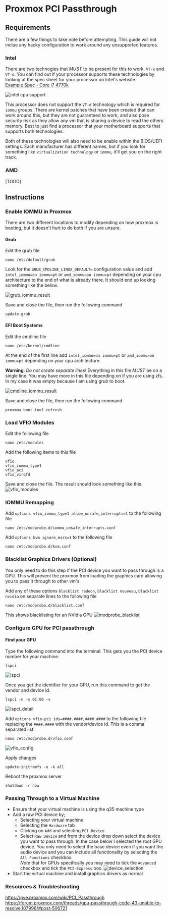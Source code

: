 # Proxmox PCI Passthrough

## Requirements
There are a few things to take note before attempting. This guide will not 
inclue any hacky configuration to work around any unsupported features.

### Intel
There are two technogies that _MUST_ to be present for this to work. `VT-x` and `VT-d`.
You can find out if your processor supports these technologies by looking at the spec sheet for
your processor on Intel's website.  
[Example Spec - Core i7 4770k](https://www.intel.com/content/www/us/en/products/sku/75123/intel-core-i74770k-processor-8m-cache-up-to-3-90-ghz/specifications.html)

![intel cpu support](../assets/proxmox/pci_passthrough/intel_cpu_support.png)

This processor does not support the `VT-d` technology which is required for `iommu` groups. There are kernel patches that have been created
that can work around this, but they are not guaranteed to work, and also pose security risk as they allow any vm that is sharing a device to
read the others memory. Best to just find a processor that your motherboard supports that supports both technologies.

Both of these technologies will also need to be enable within the BIOS/UEFI settings. Each manufacturer has different names, but if
you look for something like `virtualization technology` or `iommu`, it'll get you on the right track.

### AMD
[TODO]

## Instructions
### Enable IOMMU in Proxmox
There are two different locations to modify depending on how proxmox is booting, but it doesn't hurt to do both if you are unsure.

#### Grub
Edit the grub file
```shell
nano /etc/default/grub
```

Look for the `GRUB_CMDLINE_LINUX_DEFAULT=` configuration value and add `intel_iommu=on iommu=pt` or `amd_iommu=on iommu=pt` depending on your cpu architecture
to the end of what is already there. It should end up looking something like the below.

![grub_iommu_result](../assets/proxmox/pci_passthrough/grub_iommu_result.png)

Save and close the file, then run the following command
```shell
update-grub
```

#### EFI Boot Systems
Edit the cmdline file
```shell
nano /etc/kernel/cmdline
```

At the end of the first line add `intel_iommu=on iommu=pt` or `amd_iommu=on iommu=pt` depending on your cpu architecture. 

**Warning**: _Do not create separate lines!_ Everything in this file *MUST* be on a single line. You may have more in this file
depending on if you are using zfs. In my case it was empty because I am using grub to boot.

![cmdline_iommu_result](../assets/proxmox/pci_passthrough/cmdline_iommu_result.png)

Save and close the file, then run the following command
```shell
proxmox-boot-tool refresh
```

### Load VFIO Modules
Edit the following file
```shell
nano /etc/modules
```

Add the following items to this file
```text
vfio
vfio_iommu_type1
vfio_pci
vfio_virqfd
```

Save and close the file. The result should look something like this.
![vfio_modules](../assets/proxmox/pci_passthrough/vfio_modules.png)


### IOMMU Remapping

Add `options vfio_iommu_type1 allow_unsafe_interrupts=1` to the following file
```shell
nano /etc/modprobe.d/iommu_unsafe_interrupts.conf
```

Add `options kvm ignore_msrs=1` to the following file
```shell
nano /etc/modprobe.d/kvm.conf
```

### Blacklist Graphics Drivers (Optional)
You only need to do this step if the PCI device you want to pass through is a GPU. This will prevent
the proxmox from loading the graphics card allowing you to pass it through to other vm's.

Add any of these options `blacklist radeon`, `blacklist nouveau`, `blacklist nvidia` on separate lines to the following file
```shell
nano /etc/modprobe.d/blacklist.conf
```

This shows blacklisting for an NVidia GPU
![modprobe_blacklist](../assets/proxmox/pci_passthrough/modprobe_blacklist.png)

### Configure GPU for PCI passthrough
#### Find your GPU
Type the following command into the terminal. This gets you the PCI device number for your machine.
```shell
lspci
```
![lspci](../assets/proxmox/pci_passthrough/lspci.png)

Once you get the identifier for your GPU, run this command to get the vendor and device id.
```shell
lspci -n -s 01:00 -v
```
![lspci_detail](../assets/proxmox/pci_passthrough/lspci_detail.png)

Add `options vfio-pci ids=####.####,####.####` to the following file replacing the `####.####` with the vendor/device id.
This is a comma separated list.
```shell
nano /etc/modprobe.d/vfio.conf
```
![vfio_config](../assets/proxmox/pci_passthrough/vfio_config.png)

Apply changes
```shell
update-initramfs -u -k all
```

Reboot the proxmox server
```shell
shutdown -r now
```

### Passing Through to a Virtual Machine
- Ensure that your virtual machine is using the q35 machine type
- Add a raw PCI device by;
  - Selecting your virtual machine
  - Selecting the `Hardware` tab
  - Clicking on `Add` and selecting `PCI Device`
  - Select `Raw Device` and from the device drop down select the device you want to pass through.
  In the case below I selected the root GPU device. You only need to select the base device even if you want the audio device and you 
  can include all functionality by selecting the `All Functions` checkbox.  
  _Note_ that for GPUs specifically you may need to tick
  the `Advanced` checkbox and tick the `PCI-Express` box.
  ![device_selection](../assets/proxmox/pci_passthrough/device_selection.png)
- Start the virtual machine and install graphics drivers as normal

### Resources & Troubleshooting
https://pve.proxmox.com/wiki/PCI_Passthrough  
https://forum.proxmox.com/threads/gpu-passthrough-code-43-unable-to-resolve.107996/#post-506721  

